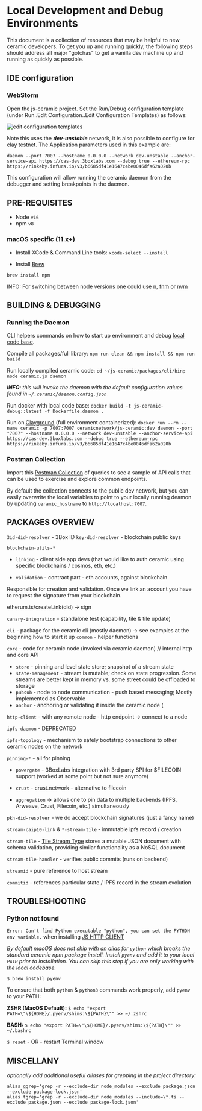 # Local Development and Debug Environments

This document is a collection of resources that may be helpful to new ceramic developers.  To get you up and running quickly, the following steps should address all major "gotchas" to get a vanilla dev machine up and running as quickly as possible.


## IDE configuration

### WebStorm

Open the js-ceramic project.  Set the Run/Debug configuration template (under Run..Edit Configuration..Edit Configuration Templates) as follows:

![edit configuration templates](https://user-images.githubusercontent.com/798887/169563176-f6e15e71-8bf3-4f7f-a5d4-ce90732067e1.png)


Note this uses the __*dev-unstable*__ network, it is also possible to configure for clay testnet.  The Application parameters used in this example are:

```
daemon --port 7007 --hostname 0.0.0.0 --network dev-unstable --anchor-service-api https://cas-dev.3boxlabs.com --debug true --ethereum-rpc https://rinkeby.infura.io/v3/b6685df41e1647c4be0046dfa62a020b
```
This configuration will allow running the ceramic daemon from the debugger and setting breakpoints in the daemon.


## PRE-REQUISITES

* Node `v16`
* npm `v8`

### macOS specific (11.x+)

* Install XCode & Command Line tools: `xcode-select --install`

* Install [Brew](https://brew.sh)

`brew install npm`

INFO: For switching between node versions one could use [n](https://github.com/tj/n), [fnm](https://github.com/Schniz/fnm) or [nvm](https://github.com/nvm-sh/nvm)



## BUILDING & DEBUGGING

### Running the Daemon

CLI helpers commands on how to start up environment and debug [local code base](https://github.com/ceramicnetwork/js-ceramic).  

Compile all packages/full library:  `npm run clean && npm install && npm run build`

Run locally compiled ceramic code: `cd ~/js-ceramic/packages/cli/bin; node ceramic.js daemon`

*__*INFO*__: this will invoke the daemon with the default configuration values found in `~/.ceramic/daemon.config.json`* 

Run docker with local code base: `docker build -t js-ceramic-debug::latest -f Dockerfile.daemon .`

Run on [Clayground](https://github.com/ceramicnetwork/clayground) (full environment containerized): `docker run --rm --name ceramic -p 7007:7007 ceramicnetwork/js-ceramic:dev daemon --port "7007" --hostname 0.0.0.0 --network dev-unstable --anchor-service-api https://cas-dev.3boxlabs.com --debug true --ethereum-rpc https://rinkeby.infura.io/v3/b6685df41e1647c4be0046dfa62a020b`

### Postman Collection

Import this [Postman Collection](postman_collection.json) of queries to see a sample of API calls that can be used to exercise and explore common endpoints.

By default the collection connects to the public dev network, but you can easily overwrite the local variables to point to your locally running deamon by updating `ceramic_hostname` to `http://localhost:7007`.


## PACKAGES OVERVIEW

`3id-did-resolver` - 3Box ID
`key-did-resolver` - blockchain public keys

`blockchain-utils-*`

* `linking` - client side app devs (that would like to auth ceramic using specific blockchains / cosmos, eth, etc.)

* `validation` - contract part - eth accounts, against blockchain

Responsible for creation and validation. Once we link an account you have to request the signature from your blockchain.

etherum.ts/createLink(did) -> sign

`canary-integration` - standalone test (capability, tile & tile update)

`cli` - package for the ceramic cli (mostly daemon) -> see examples at the beginning how to start it up
`common` - helper functions

`core` - code for ceramic node (invoked via ceramic daemon) // internal http and core API
* `store` - pinning and level state store; snapshot of a stream state
* `state-management` - stream is mutable; check on state progression. Some streams are better kept in memory vs. some street could be offloaded to storage
* `pubsub` - node to node communication - push based messaging; Mostly implemented as Observable
* `anchor` - anchoring or validating it inside the ceramic node (

`http-client` - with any remote node - http endpoint -> connect to a node

`ipfs-daemon` - DEPRECATED

`ipfs-topology` - mechanism to safely bootstrap connections to other ceramic nodes on the network

`pinning-*` - all for pinning

* `powergate` - 3BoxLabs integration with 3rd party SPI for $FILECOIN support (worked at some point but not sure anymore)

* `crust` - crust.network - alternative to filecoin

* `aggregation` -> allows one to pin data to multiple backends (IPFS, Arweave, Crust, Filecoin, etc.) simultaneously


`pkh-did-resolver` - we do accept blockchain signatures (just a fancy name)

`stream-caip10-link` & `*-stream-tile` - immutable ipfs record / creation

`stream-tile` - [Tile Stream Type](https://developers.ceramic.network/docs/advanced/standards/stream-programs/tile-document/) stores a mutable JSON document with schema validation, providing similar functionality as a NoSQL document

`stream-tile-handler` - verifies public commits (runs on backend)

`streamid` -  pure reference to host stream

`commitid` - references particular state / IPFS record in the stream evolution



## TROUBLESHOOTING

### Python not found

`Error: Can't find Python executable "python", you can set the PYTHON env variable.` when installing [JS HTTP CLIENT](https://developers.ceramic.network/build/javascript/http/)

*By default macOS does not ship with an alias for `python` which breaks the standard ceramic npm
package install. Install `pyenv` and add it to your local `PATH` prior to installation. You can skip this step if you are only working with the local codebase.*

`$ brew install pyenv`

To ensure that both `python` & `python3` commands work properly, add `pyenv` to your PATH:

**ZSHR (MacOS Default):** `$ echo "export PATH=\"\${HOME}/.pyenv/shims:\${PATH}\"" >> ~/.zshrc`

**BASH:** `$ echo "export PATH=\"\${HOME}/.pyenv/shims:\${PATH}\"" >> ~/.bashrc`

`$ reset` - OR - restart Terminal window

## MISCELLANY

*optionally add additional useful aliases for grepping in the project directory:*
```
alias ggrep='grep -r --exclude-dir node_modules --exclude package.json --exclude package-lock.json'
alias tgrep='grep -r --exclude-dir node_modules --include=\*.ts --exclude package.json --exclude package-lock.json'
```
